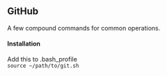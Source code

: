 ## GitHub

A few compound commands for common operations. 


#### Installation
Add this to .bash_profile<br />
`source ~/path/to/git.sh`